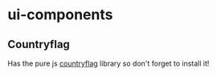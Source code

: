 # ui-components

## Countryflag
Has the pure js [countryflag](https://github.com/satellitestudio/countryflag/) library so don't forget to install it!
